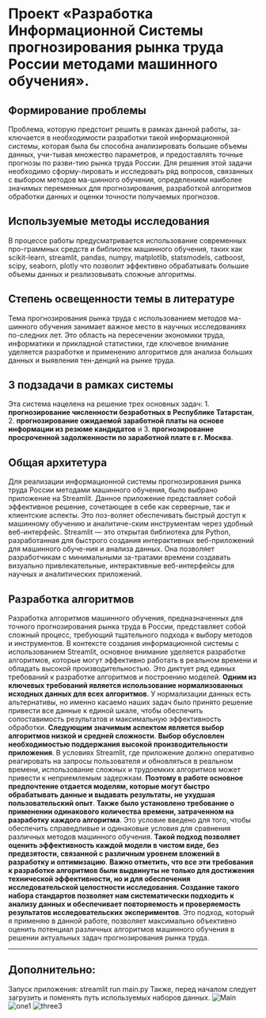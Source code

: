 # Проект «Разработка Информационной Системы прогнозирования рынка труда России методами машинного обучения».
 
## Формирование проблемы
Проблема, которую предстоит решить в рамках данной работы, за-ключается в необходимости разработки такой информационной системы, 
которая была бы способна анализировать большие объемы данных, учи-тывая множество параметров, и предоставлять точные прогнозы по разви-тию рынка труда России. 
Для решения этой задачи необходимо сформу-лировать и исследовать ряд вопросов, связанных с выбором методов ма-шинного обучения, определением наиболее значимых переменных для прогнозирования, 
разработкой алгоритмов обработки данных и оценки точности получаемых прогнозов.

## Используемые методы исследования
В процессе работы предусматривается использование современных про-граммных средств и библиотек машинного обучения, 
таких как scikit-learn, streamlit, pandas, numpy, matplotlib, statsmodels, catboost, scipy, seaborn, plotly 
что позволит эффективно обрабатывать большие объемы данных и реализовывать сложные алгоритмы. 

## Степень освещенности темы в литературе
Тема прогнозирования рынка труда с использованием методов ма-шинного обучения занимает важное место в научных исследованиях по-следних лет. 
Это область на пересечении экономики труда, информатики и прикладной статистики, где ключевое внимание уделяется разработке 
и применению алгоритмов для анализа больших данных и выявления тен-денций на рынке труда.

## 3 подзадачи в рамках системы
Эта система нацелена на решение трех основных задач: 1. **прогнозирование численности безработных в Республике Татарстан**,
2. **прогнозирование ожидаемой заработной платы на основе информации из резюме кандидатов** 
и 3. **прогнозирование просроченной задолженности по заработной плате в г. Москва**. 

## Общая архитетура
Для реализации информационной системы прогнозирования рынка труда России методами машинного обучения, 
было выбрано приложение на Streamlit. Данное приложение представляет собой эффективное решение, 
сочетающее в себе как серверные, так и клиентские аспекты. Это поз-воляет обеспечивать быстрый доступ к машинному обучению 
и аналитиче-ским инструментам через удобный веб-интерфейс. 
Streamlit — это открытая библиотека для Python, разработанная для быстрого создания интерактивных веб-приложений для машинного обуче-ния и анализа данных. 
Она позволяет разработчикам с минимальными за-тратами времени создавать визуально привлекательные, 
интерактивные веб-интерфейсы для научных и аналитических приложений. 

## Разработка алгоритмов
Разработка алгоритмов машинного обучения, предназначенных для точного прогнозирования рынка труда в России, представляет собой сложный процесс, требующий тщательного подхода к выбору методов и инструментов. 
В контексте создания информационной системы с использованием Streamlit, основное внимание уделяется разработке алгоритмов, 
которые могут эффективно работать в реальном времени и обладать высокой производительностью. 
Это диктует ряд единых требований к разработке алгоритмов и построению моделей.
**Одним из ключевых требований является использование нормализованных исходных данных для всех алгоритмов**. У нормализации данных есть альтернативы, но именно касаемо наших задач было принято решение привести все данные к единой шкале, 
чтобы обеспечить сопоставимость результатов и максимальную эффективность обработки.
**Следующим значимым аспектом является выбор алгоритмов низкой и средней сложности**. 
**Выбор обусловлен необходимостью поддержания высокой производительности приложения**. 
В условиях Streamlit, где приложение должно оперативно реагировать на запросы пользователя и обновляться в реальном времени, использование сложных и трудоемких алгоритмов может привести к неприемлемым задержкам. 
**Поэтому в работе основное предпочтение отдается моделям, которые могут быстро обрабатывать данные и выдавать результаты, не ухудшая пользовательский опыт**.
**Также было установлено требование о применении одинакового количества времени, затраченном на разработку каждого алгоритма**. 
Это условие введено для того, чтобы обеспечить справедливые и одинаковые условия для сравнения различных методов машинного обучения. 
**Такой подход позволяет оценить эффективность каждой модели в чистом виде, без предвзятости, связанной с различным уровнем вложений в разработку и оптимизацию**.
**Важно отметить, что все эти требования к разработке алгоритмов были выдвинуты не только для достижения технической эффективности, 
но и для обеспечения исследовательской целостности исследования. Создание такого набора стандартов позволяет нам систематически подходить к анализу данных и обеспечивает повторяемость 
и проверяемость результатов исследовательских экспериментов**. Это подход, который я применяю в данной работе, 
позволяет максимально объективно оценить потенциал различных алгоритмов машинного обучения в решении актуальных задач прогнозирования рынка труда.

_____________________________________________
## Дополнительно:
Запуск приложения: streamlit run main.py
Также, перед началом следует загрузить и поменять путь используемых наборов данных.
![Main](https://github.com/Rayray360180/fqp_ira/assets/68148073/6c0c1948-ac75-4f59-9e75-311fe7fa214a)
![one1](https://github.com/Rayray360180/fqp_ira/assets/68148073/71422151-9b32-419f-80e4-9305a3f17427)
![three3](https://github.com/Rayray360180/fqp_ira/assets/68148073/7d88531a-c765-419f-b817-0ab324ead1f6)



